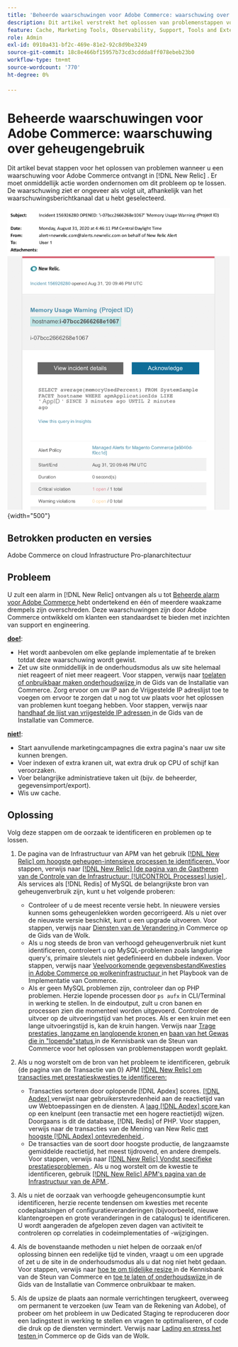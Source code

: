 ```yaml
---
title: 'Beheerde waarschuwingen voor Adobe Commerce: waarschuwing over geheugengebruik'
description: Dit artikel verstrekt het oplossen van problemenstappen voor wanneer u een alarm van de geheugenwaarschuwing voor Adobe Commerce in  [!DNL New Relic] ontvangt. Er moet onmiddellijk actie worden ondernomen om dit probleem op te lossen.
feature: Cache, Marketing Tools, Observability, Support, Tools and External Services
role: Admin
exl-id: 0910a431-bf2c-469e-81e2-92c8d9be3249
source-git-commit: 18c8e466bf15957b73cd3cddda8ff078ebeb23b0
workflow-type: tm+mt
source-wordcount: '770'
ht-degree: 0%

---
```


# Beheerde waarschuwingen voor Adobe Commerce: waarschuwing over geheugengebruik

Dit artikel bevat stappen voor het oplossen van problemen wanneer u een waarschuwing voor Adobe Commerce ontvangt in [!DNL New Relic] . Er moet onmiddellijk actie worden ondernomen om dit probleem op te lossen. De waarschuwing ziet er ongeveer als volgt uit, afhankelijk van het waarschuwingsberichtkanaal dat u hebt geselecteerd.

![ geheugenwaarschuwing ](../../assets/managed-alerts/memory-warning-magento-managed.png){width="500"}

## Betrokken producten en versies

Adobe Commerce on cloud Infrastructure Pro-planarchitectuur

## Probleem

U zult een alarm in [!DNL New Relic] ontvangen als u tot [ Beheerde alarm voor Adobe Commerce ](managed-alerts-for-magento-commerce.md) hebt ondertekend en één of meerdere waakzame drempels zijn overschreden. Deze waarschuwingen zijn door Adobe Commerce ontwikkeld om klanten een standaardset te bieden met inzichten van support en engineering.

<u>**doe!**</u>:

* Het wordt aanbevolen om elke geplande implementatie af te breken totdat deze waarschuwing wordt gewist.
* Zet uw site onmiddellijk in de onderhoudsmodus als uw site helemaal niet reageert of niet meer reageert. Voor stappen, verwijs naar [ toelaten of onbruikbaar maken onderhoudswijze ](https://experienceleague.adobe.com/en/docs/commerce-operations/installation-guide/tutorials/maintenance-mode) in de Gids van de Installatie van Commerce. Zorg ervoor om uw IP aan de Vrijgestelde IP adreslijst toe te voegen om ervoor te zorgen dat u nog tot uw plaats voor het oplossen van problemen kunt toegang hebben. Voor stappen, verwijs naar [ handhaaf de lijst van vrijgestelde IP adressen ](https://experienceleague.adobe.com/en/docs/commerce-operations/installation-guide/tutorials/maintenance-mode#maintain-the-list-of-exempt-ip-addresses) in de Gids van de Installatie van Commerce.

<u>**niet!**</u>:

* Start aanvullende marketingcampagnes die extra pagina&#39;s naar uw site kunnen brengen.
* Voer indexen of extra kranen uit, wat extra druk op CPU of schijf kan veroorzaken.
* Voer belangrijke administratieve taken uit (bijv. de beheerder, gegevensimport/export).
* Wis uw cache.

## Oplossing

Volg deze stappen om de oorzaak te identificeren en problemen op te lossen.

1. De pagina van de Infrastructuur van APM van het gebruik [[!DNL New Relic]  om hoogste geheugen-intensieve processen te identificeren. ](https://docs.newrelic.com/docs/infrastructure/infrastructure-ui-pages/infra-hosts-ui-page/) Voor stappen, verwijs naar [[!DNL New Relic]  [de pagina van de Gastheren van de Controle van de Infrastructuur: [!UICONTROL Processes] lusje] ](https://docs.newrelic.com/docs/infrastructure/infrastructure-ui-pages/infra-hosts-ui-page/#processes). Als services als [!DNL Redis] of MySQL de belangrijkste bron van geheugenverbruik zijn, kunt u het volgende proberen:

   * Controleer of u de meest recente versie hebt. In nieuwere versies kunnen soms geheugenlekken worden gecorrigeerd. Als u niet over de nieuwste versie beschikt, kunt u een upgrade uitvoeren. Voor stappen, verwijs naar [ Diensten van de Verandering ](https://experienceleague.adobe.com/en/docs/commerce-on-cloud/user-guide/configure/service/services-yaml) in Commerce op de Gids van de Wolk.
   * Als u nog steeds de bron van verhoogd geheugenverbruik niet kunt identificeren, controleert u op MySQL-problemen zoals langdurige query&#39;s, primaire sleutels niet gedefinieerd en dubbele indexen. Voor stappen, verwijs naar [ Veelvoorkomende gegevensbestandKwesties in Adobe Commerce op wolkeninfrastructuur ](https://experienceleague.adobe.com/docs/commerce-operations/implementation-playbook/best-practices/maintenance/resolve-database-performance-issues.html) in het Playbook van de Implementatie van Commerce.
   * Als er geen MySQL problemen zijn, controleer dan op PHP problemen. Herzie lopende processen door `ps aufx` in CLI/Terminal in werking te stellen. In de eindoutput, zult u cron banen en processen zien die momenteel worden uitgevoerd. Controleer de uitvoer op de uitvoeringstijd van het proces. Als er een kruin met een lange uitvoeringstijd is, kan de kruin hangen. Verwijs naar [ Trage prestaties, langzame en langlopende kronen ](https://experienceleague.adobe.com/en/docs/commerce-knowledge-base/kb/troubleshooting/miscellaneous/slow-performance-slow-and-long-running-crons) en [ baan van het Gewas die in &quot;lopende&quot;status ](https://experienceleague.adobe.com/en/docs/commerce-knowledge-base/kb/troubleshooting/miscellaneous/cron-job-is-stuck-in-running-status) in de Kennisbank van de Steun van Commerce voor het oplossen van problemenstappen wordt geplakt.

1. Als u nog worstelt om de bron van het probleem te identificeren, gebruik {de pagina van de Transactie van 0} APM [[!DNL New Relic]  om transacties met prestatieskwesties te identificeren:](https://docs.newrelic.com/docs/apm/applications-menu/monitoring/transactions-page-find-specific-performance-problems)

   * Transacties sorteren door oplopende [!DNL Apdex] scores. [[!DNL Apdex] ](https://docs.newrelic.com/docs/apm/new-relic-apm/apdex/apdex-measure-user-satisfaction) verwijst naar gebruikerstevredenheid aan de reactietijd van uw Webtoepassingen en de diensten. A [ laag  [!DNL Apdex]  score ](managed-alerts-for-magento-commerce-apdex-warning-alert.md) kan op een knelpunt (een transactie met een hogere reactietijd) wijzen. Doorgaans is dit de database, [!DNL Redis] of PHP. Voor stappen, verwijs naar de transacties van de Mening van New Relic [ met hoogste  [!DNL Apdex]  ontevredenheid ](https://docs.newrelic.com/docs/apm/new-relic-apm/apdex/view-your-apdex-score#apdex-dissat).
   * De transacties van de soort door hoogste productie, de langzaamste gemiddelde reactietijd, het meest tijdrovend, en andere drempels. Voor stappen, verwijs naar [[!DNL New Relic]  Vondst specifieke prestatiesproblemen ](https://docs.newrelic.com/docs/apm/applications-menu/monitoring/transactions-page-find-specific-performance-problems). Als u nog worstelt om de kwestie te identificeren, gebruik [[!DNL New Relic]  APM&#39;s pagina van de Infrastructuur van de APM ](https://docs.newrelic.com/docs/infrastructure/infrastructure-ui-pages/infra-hosts-ui-page/).

1. Als u niet de oorzaak van verhoogde geheugenconsumptie kunt identificeren, herzie recente tendensen om kwesties met recente codeplaatsingen of configuratieveranderingen (bijvoorbeeld, nieuwe klantengroepen en grote veranderingen in de catalogus) te identificeren. U wordt aangeraden de afgelopen zeven dagen van activiteit te controleren op correlaties in codeimplementaties of -wijzigingen.

1. Als de bovenstaande methoden u niet helpen de oorzaak en/of oplossing binnen een redelijke tijd te vinden, vraagt u om een upgrade of zet u de site in de onderhoudsmodus als u dat nog niet hebt gedaan. Voor stappen, verwijs naar [ hoe te om tijdelijke resize ](https://experienceleague.adobe.com/en/docs/commerce-knowledge-base/kb/how-to/how-to-request-temporary-magento-upsize) in de Kennisbank van de Steun van Commerce en [ toe te laten of onderhoudswijze ](https://experienceleague.adobe.com/en/docs/commerce-operations/installation-guide/tutorials/maintenance-mode) in de Gids van de Installatie van Commerce onbruikbaar te maken.

1. Als de upsize de plaats aan normale verrichtingen terugkeert, overweeg om permanent te verzoeken (uw Team van de Rekening van Adobe), of probeer om het probleem in uw Dedicated Staging te reproduceren door een ladingstest in werking te stellen en vragen te optimaliseren, of code die druk op de diensten vermindert. Verwijs naar [ Lading en stress het testen ](https://experienceleague.adobe.com/en/docs/commerce-cloud-service/user-guide/develop/test/staging-and-production#load-and-stress-testing) in Commerce op de Gids van de Wolk.
